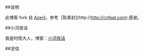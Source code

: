 ##说明


此博客 fork 自 [Azeril](http://azeril.me/)，参考［陈素封](http://http://cnfeat.com),感谢。

##小河夜话

我是时雨大人，博客：[小河夜话](http://bigxiangbaobao.com)



##坚信






